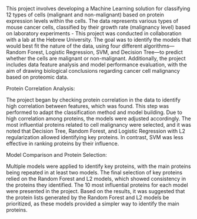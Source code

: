This project involves developing a Machine Learning solution for classifying 12 types of cells (malignant and non-malignant) based on protein expression levels within the cells. The data represents various types of mouse cancer cells, classified by their growth rate (malignancy level) based on laboratory experiments -  This project was conducted in collaboration with a lab at the Hebrew University. The goal was to identify the models that would best fit the nature of the data, using four different algorithms—Random Forest, Logistic Regression, SVM, and Decision Tree—to predict whether the cells are malignant or non-malignant. Additionally, the project includes data feature analysis and model performance evaluation, with the aim of drawing biological conclusions regarding cancer cell malignancy based on proteomic data.

Protein Correlation Analysis:

The project began by checking protein correlation in the data to identify high correlation between features, which was found. This step was performed to adapt the classification method and model building. Due to high correlation among proteins, the models were adjusted accordingly. The most influential proteins related to cell malignancy were selected, and it was noted that Decision Tree, Random Forest, and Logistic Regression with L2 regularization allowed identifying key proteins. In contrast, SVM was less effective in ranking proteins by their influence.

Model Comparison and Protein Selection:

Multiple models were applied to identify key proteins, with the main proteins being repeated in at least two models. The final selection of key proteins relied on the Random Forest and L2 models, which showed consistency in the proteins they identified. The 10 most influential proteins for each model were presented in the project. Based on the results, it was suggested that the protein lists generated by the Random Forest and L2 models be prioritized, as these models provided a simpler way to identify the main proteins.
